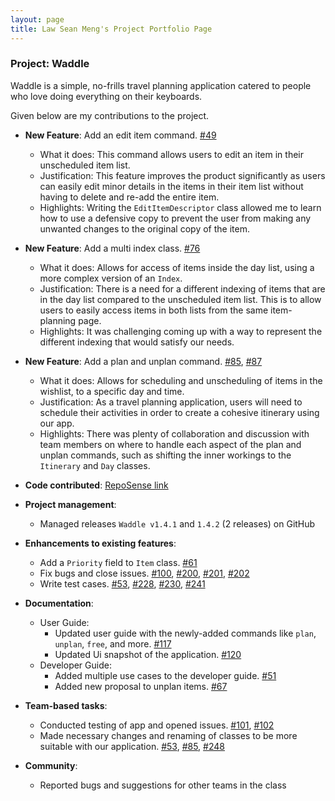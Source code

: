 ```yaml
---
layout: page
title: Law Sean Meng's Project Portfolio Page
---
```


### Project: Waddle

Waddle is a simple, no-frills travel planning application catered to people who love doing everything on their keyboards.

Given below are my contributions to the project.

* **New Feature**: Add an edit item command. [#49](https://github.com/AY2223S1-CS2103T-W11-4/tp/pull/49)
  * What it does: This command allows users to edit an item in their unscheduled item list.
  * Justification: This feature improves the product significantly as users can easily edit minor details in the
    items in their item list without having to delete and re-add the entire item.
  * Highlights: Writing the `EditItemDescriptor` class allowed me to learn how to use a defensive copy to prevent
    the user from making any unwanted changes to the original copy of the item.
* **New Feature**: Add a multi index class. [#76](https://github.com/AY2223S1-CS2103T-W11-4/tp/pull/76)
  * What it does: Allows for access of items inside the day list, using a more complex version of an `Index`.
  * Justification: There is a need for a different indexing of items that are in the day list compared to the
    unscheduled item list. This is to allow users to easily access items in both lists from the same item-planning
    page.
  * Highlights: It was challenging coming up with a way to represent the different indexing that would satisfy our
    needs.
* **New Feature**: Add a plan and unplan command. [#85](https://github.com/AY2223S1-CS2103T-W11-4/tp/pull/85), [#87](https://github.com/AY2223S1-CS2103T-W11-4/tp/pull/87)
  * What it does: Allows for scheduling and unscheduling of items in the wishlist, to a specific day and time.
  * Justification: As a travel planning application, users will need to schedule their activities in order to create a
    cohesive itinerary using our app.
  * Highlights: There was plenty of collaboration and discussion with team members on where to handle each aspect of
    the plan and unplan commands, such as shifting the inner workings to the `Itinerary` and `Day` classes.
    


* **Code contributed**: [RepoSense link](https://nus-cs2103-ay2223s1.github.io/tp-dashboard/?search=seox123&sort=groupTitle&sortWithin=title&timeframe=commit&mergegroup=&groupSelect=groupByRepos&breakdown=true&checkedFileTypes=docs~functional-code~test-code~other&since=2022-09-16&tabOpen=true&tabType=zoom&zFR=false&zA=seox123&zR=AY2223S1-CS2103T-W11-4%2Ftp%5Bmaster%5D&zACS=153.1875&zS=2022-09-16&zFS=seox123&zU=2022-11-07&zMG=false&zFTF=commit&zFGS=groupByRepos)

* **Project management**:
  * Managed releases `Waddle v1.4.1` and `1.4.2` (2 releases) on GitHub

* **Enhancements to existing features**:
  * Add a `Priority` field to `Item` class. [#61](https://github.com/AY2223S1-CS2103T-W11-4/tp/pull/61)
  * Fix bugs and close issues. [#100](https://github.com/AY2223S1-CS2103T-W11-4/tp/pull/100), [#200](https://github.com/AY2223S1-CS2103T-W11-4/tp/pull/200), [#201](https://github.com/AY2223S1-CS2103T-W11-4/tp/pull/201), [#202](https://github.com/AY2223S1-CS2103T-W11-4/tp/pull/202)
  * Write test cases. [#53](https://github.com/AY2223S1-CS2103T-W11-4/tp/pull/53), [#228](https://github.com/AY2223S1-CS2103T-W11-4/tp/pull/228), [#230](https://github.com/AY2223S1-CS2103T-W11-4/tp/pull/230), [#241](https://github.com/AY2223S1-CS2103T-W11-4/tp/pull/241)

* **Documentation**:
  * User Guide:
    * Updated user guide with the newly-added commands like `plan`, `unplan`, `free`, and more. [#117](https://github.com/AY2223S1-CS2103T-W11-4/tp/pull/117)
    * Updated Ui snapshot of the application. [#120](https://github.com/AY2223S1-CS2103T-W11-4/tp/pull/120)
  * Developer Guide:
    * Added multiple use cases to the developer guide. [#51](https://github.com/AY2223S1-CS2103T-W11-4/tp/pull/51)
    * Added new proposal to unplan items. [#67](https://github.com/AY2223S1-CS2103T-W11-4/tp/pull/67)
    
* **Team-based tasks**:
  * Conducted testing of app and opened issues. [#101](https://github.com/AY2223S1-CS2103T-W11-4/tp/issues/101), [#102](https://github.com/AY2223S1-CS2103T-W11-4/tp/issues/102)
  * Made necessary changes and renaming of classes to be more suitable with our application. [#53](https://github.com/AY2223S1-CS2103T-W11-4/tp/pull/53), [#85](https://github.com/AY2223S1-CS2103T-W11-4/tp/pull/85), [#248](https://github.com/AY2223S1-CS2103T-W11-4/tp/pull/248)

* **Community**:
  * Reported bugs and suggestions for other teams in the class
